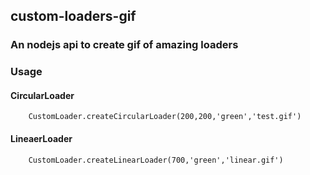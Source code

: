 ## custom-loaders-gif

### An nodejs api to create gif of amazing loaders

### Usage

#### CircularLoader

```
    CustomLoader.createCircularLoader(200,200,'green','test.gif')
```


#### LineaerLoader

```
    CustomLoader.createLinearLoader(700,'green','linear.gif')
```
